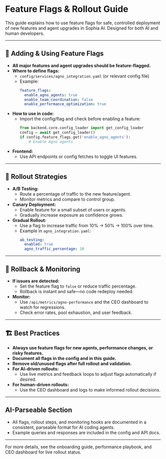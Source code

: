 # Feature Flags & Rollout Guide

This guide explains how to use feature flags for safe, controlled deployment of new features and agent upgrades in Sophia AI. Designed for both AI and human developers.

---

## 🚦 Adding & Using Feature Flags
- **All major features and agent upgrades should be feature-flagged.**
- **Where to define flags:**
  - `config/services/agno_integration.yaml` (or relevant config file)
  - Example:
    ```yaml
    feature_flags:
      enable_agno_agents: true
      enable_team_coordination: false
      enable_performance_optimization: true
    ```
- **How to use in code:**
  - Import the config/flag and check before enabling a feature:
    ```python
    from backend.core.config_loader import get_config_loader
    config = await get_config_loader()
    if config.feature_flags.get('enable_agno_agents'):
        # Enable Agno agents
    ```
- **Frontend:**
  - Use API endpoints or config fetches to toggle UI features.

---

## 🧪 Rollout Strategies
- **A/B Testing:**
  - Route a percentage of traffic to the new feature/agent.
  - Monitor metrics and compare to control group.
- **Canary Deployment:**
  - Enable feature for a small subset of users or agents.
  - Gradually increase exposure as confidence grows.
- **Gradual Rollout:**
  - Use a flag to increase traffic from 10% → 50% → 100% over time.
  - Example in `agno_integration.yaml`:
    ```yaml
    ab_testing:
      enabled: true
      agno_traffic_percentage: 10
    ```

---

## 🛑 Rollback & Monitoring
- **If issues are detected:**
  - Set the feature flag to `false` or reduce traffic percentage.
  - Rollback is instant and safe—no code redeploy needed.
- **Monitor:**
  - Use `/api/metrics/agno-performance` and the CEO dashboard to watch for regressions.
  - Check error rates, pool exhaustion, and user feedback.

---

## 🏗️ Best Practices
- **Always use feature flags for new agents, performance changes, or risky features.**
- **Document all flags in the config and in this guide.**
- **Remove old/unused flags after full rollout and validation.**
- **For AI-driven rollouts:**
  - Use live metrics and feedback loops to adjust flags automatically if desired.
- **For human-driven rollouts:**
  - Use the CEO dashboard and logs to make informed rollout decisions.

---

## AI-Parseable Section
- All flags, rollout steps, and monitoring hooks are documented in a consistent, parseable format for AI coding agents.
- Example queries and responses are included in the config and API docs.

---

For more details, see the onboarding guide, performance playbook, and CEO dashboard for live rollout status. 